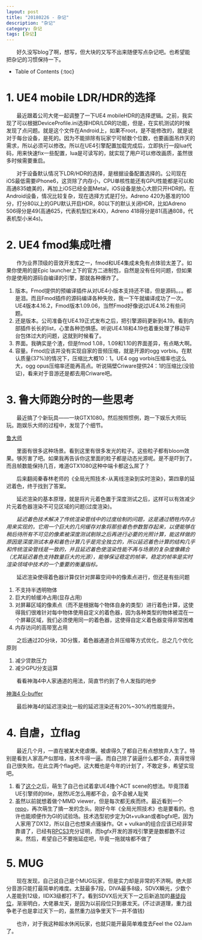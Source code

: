 ```yaml
---
layout: post
title: "20180226 - 杂记"
description: "杂记"
category: 杂记
tags: [杂记]
---
```


&nbsp; &nbsp; &nbsp; &nbsp;好久没写blog了啊，想写，但大块的又写不出来随便写点杂记吧。也希望能把杂记的习惯保持一下。

<!-- more -->

* Table of Contents
{:toc}

# 1. UE4 mobile LDR/HDR的选择

&nbsp; &nbsp; &nbsp; &nbsp;最近跟着公司大佬一起调整了一下UE4 mobileHDR的选择逻辑。之前，我实现了可以根据DeviceProfile.ini选择HDR/LDR的功能，但是，在实机测试的时候发现了点问题。就是这个文件在Android上，如果不root，是不能修改的，就是说对于每台设备，是死的。因为不能排除有玩家宁可帧数个位数，也要画面吊炸天的需求，所以必须可以修改。所以在UE4引擎配置加载完成后，立即执行一段lua代码，用来快速fix一些配置，lua是可读写的，就实现了用户可以修改画质，虽然很多时候需要重启。

&nbsp; &nbsp; &nbsp; &nbsp;对于设备默认情况下LDR/HDR的选择，是根据设备配置选择的。公司现在iOS最低需要iPhone6，这货除了内存小，CPU单核性能还有GPU性能都是可以和高通835媲美的，再加上iOS已经全面Metal，iOS设备是放心大胆只开HDR的。在Android设备，情况比较复杂，现在选择方式是打分。Adreno 420为基准的100分，打分80以上的GPU默认开启HDR，80以下的默认关闭HDR，比如Adreno 506得分是49(高通625，代表机型红米4X)，Adreno 418得分是81(高通808，代表机型小米4s)。

# 2. UE4 fmod集成吐槽

&nbsp; &nbsp; &nbsp; &nbsp;作为业界顶级的音效开发库之一，fmod和UE4集成未免有点体验太差了。如果你使用的是Epic launcher上下的官方二进制包，自然是没有任何问题，但如果你是使用的源码自编译的引擎，那就各种爆炸了。

1. 版本。Fmod提供的预编译插件从对UE4小版本支持还不错，但是源码。。。都是泪。而且Fmod插件的源码编译各种失败，我一下午就编译成功了一次。UE4版本4.16.2，Fmod版本1.09.06，当然Fmod好像说过UE4.16.2有些问题。
2. 还是版本。公司准备在UE4.19正式发布之后，把引擎源码更新到4.19。看到内部插件长长的list，心里各种恐惧感。听说UE4.18和4.19也着重处理了移动平台包体过大的问题，这就到时候看了。
3. 界面。我确实是个渣，但是fmod 1.08，1.09和1.10的界面差异，有点略大啊。
4. 容量。Fmod应该并没有实现自家的音频压缩，就是开源的ogg vorbis。在默认质量(37%)的情况下，压缩比大概10：1。UE4 ogg vorbis压缩率也这么大，ogg opus压缩率还能再高点。听说隔壁Criware提供24：1的压缩比(没验证)，看来对于音游还是都去用Criware吧。

# 3. 鲁大师跑分时的一些思考

&nbsp; &nbsp; &nbsp; &nbsp;最近搞了个新玩具——一块GTX1080。然后按照惯例，跑一下娱乐大师玩玩。跑娱乐大师的过程中，发现了个细节。

[鲁大师](http://7xqrar.com1.z0.glb.clouddn.com/ludashi/QQ20180224-162029@2x.png)

&nbsp; &nbsp; &nbsp; &nbsp;里面有很多这种场景。看到这里有很多发光的粒子。这些粒子都有bloom效果。够厉害了吧。如果我再告诉你这里面的粒子都是动态光源呢。是不是吓到了。而且帧数能保持几百，难道GTX1080这种中端卡都这么屌了？

&nbsp; &nbsp; &nbsp; &nbsp;后来翻阅秦春林老师的《全局光照技术-从离线渲染到实时渲染》，第四章的延迟着色，终于找到了答案。

&nbsp; &nbsp; &nbsp; &nbsp;延迟渲染的基本原理，就是将片元着色置于深度测试之后，这样可以有效减少片元着色器渲染不可见区域的问题(过度渲染)。

&nbsp; &nbsp; &nbsp; &nbsp;*延迟着⾊技术解决了传统渲染管线中的过度绘制的问题，这是通过牺牲内存占⽤来实现的，它⽤⼀个巨⼤的⼏何缓存对象将那些着⾊参数暂存起来，以便能够在稍后待所有不可见的像素被深度测试剔除之后再进⾏必要的光照计算，能这样做的原因是深度测试本⾝和着⾊计算⼏乎是完全独⽴的，所以延迟着⾊计算的结构⼏乎和传统渲染管线是⼀致的，并且延迟着⾊使渲染性能不再与场景的复杂度像耦合（尤其延迟着⾊⽀持数量巨⼤的光源），能够保证稳定的帧率，稳定的帧率是实时渲染领域中技术的⼀个重要的衡量指标。*

&nbsp; &nbsp; &nbsp; &nbsp;延迟渲染使得着色器计算仅针对屏幕空间中的像素点进行，但还是有些问题

1. 不支持半透明物体
2. 巨大的帧缓冲占用(显存占用)
2. 对屏幕区域的像素点（⽽不是根据每个物体⾃⾝的类型）进⾏着⾊计算，这使得我们很难针对每中物体使⽤⾃定义的着⾊器，因为各种类型的物体被混在⼀个屏幕区域，我们必须使⽤同⼀的着⾊器，这使得⾃定义着⾊器变得⾮常困难
3. 内存访问的高带宽占用

&nbsp; &nbsp; &nbsp; &nbsp;之后通过2D分块，3D分簇，着色器通道合并压缩等方式优化，总之几个优化原则

1. 减少贷款压力
2. 减少GPU分支运算

&nbsp; &nbsp; &nbsp; &nbsp;看看神海4中人家通道的用法，简直节约到了令人发指的地步

[神海4 G-buffer](http://7xqrar.com1.z0.glb.clouddn.com/QQ20180226-231448@2x.png)

&nbsp; &nbsp; &nbsp; &nbsp;最后神海4的延迟渲染比一般的延迟渲染还有20%~30%的性能提升。

# 4. 自虐，立flag

&nbsp; &nbsp; &nbsp; &nbsp;最近几个月，一直在被某大佬虐爆。被虐得久了都自己有点想放弃人生了。特别是看到人家高产似那啥，技术牛得一逼。而自己除了装逼什么都不会，真得觉得自己很失败。在此立两个flag吧，这大概也是今年的计划了，不敢定多，希望实现吧。

1. 看了[这个](https://www.bilibili.com/video/av19850528/)之后，萌生了自己也试着拿UE4撸个ACT scene的想法。毕竟顶着UE引擎师的title，居然UE怎么用都不会，会不会被人耻笑
2. 虽然以前就想着做个MMD viewer，但是每次都无疾而终。最近看到一个[repo](https://github.com/newpolaris/Mikudayo)，再次萌生了搞一发的念头。刚好今年《全局光照技术》也是要看的。也许也能顺便作为GI的试验场。技术选型初步定为Qt+vulkan或者bgfx吧，因为人家用了DX12，所以自己也想来点骚操作。Qt + vulkan的组合应该已经非常靠谱了，已经有[RPCS3](https://rpcs3.net/)充分证明，而bgfx开发的游戏引擎更是数都数不过来。然后，希望自己不要拖延症吧，毕竟一拖就啥都不做了

# 5. MUG

&nbsp; &nbsp; &nbsp; &nbsp;现在发现，自己说自己是个MUG玩家，但是实力却是非常的不济啊。绝大部分音游只能打最简单的难度。太鼓最多7段，DIVA最多8级，SDVX瞬光，少数个人差能到12级，IIDX3级都打不了。看到SDVX后光天下一之后新追加的[暴徒段位](https://www.bilibili.com/video/av8750485/)，渐渐明白，大佬暴龙天，是因为以前段位只到暴龙天。(不过讲道理，重力战争老子也是拿过天下一的，虽然重力战争里天下一并不值钱)

&nbsp; &nbsp; &nbsp; &nbsp;也许，对于我这种超水休闲玩家，也就只能开最简单难度去Feel the O2Jam了。 